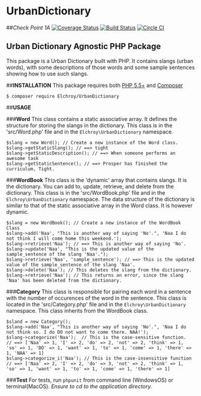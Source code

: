 # **UrbanDictionary**
##*Check Point 1A*
[![Coverage Status](https://coveralls.io/repos/github/andela-celisha-wigwe/UrbanDictionary/badge.svg?branch=development)](https://coveralls.io/github/andela-celisha-wigwe/UrbanDictionary?branch=development)
[![Build Status](https://travis-ci.org/andela-celisha-wigwe/UrbanDictionary.svg?branch=development)](https://travis-ci.org/andela-celisha-wigwe/UrbanDictionary)
[![Circle CI](https://circleci.com/gh/andela-celisha-wigwe/UrbanDictionary/tree/development.svg?style=svg)](https://circleci.com/gh/andela-celisha-wigwe/UrbanDictionary/tree/development)

## **Urban Dictionary Agnostic PHP Package**

This package is a Urban Dictionary built with PHP. It contains slangs (urban words), with some descriptions of those words and some sample sentences showing how to use such slangs.

##**INSTALLATION**
This package requires both [PHP 5.5+](http://php.net/) and [Composer](https://getcomposer.org/)

`$ composer require Elchroy/UrbanDictionary`

##**USAGE**


###**Word**
This class contains a static associative array. It defines the structure for storing the slangs in the dictionary.
This class is in the 'src/Word.php' file and in the `Elchroy\UrbanDictionary` namespace.
```
$slang = new Word(); // Create a new instance of the Word class.
$slang->getStaticSlang(); // ==> tight
$slang->getStaticDescription(); // ==> When someone performs an awesome task
$slang->getStaticSentence(); // ==> Prosper has finished the curriculum, Tight.
```


###**WordBook**
This class is the 'dynamic' array that contains slangs. It is the dictionary. You can add to, update, retrieve, and delete from the dictionary.
This class is in the 'src/WordBook.php' file and in the `Elchroy\UrbanDictionary` namespace. The data structure of the dictionary is similar to that of the static associative array in the Word class. It is however dynamic.
```
$slang = new WordBook(); // Create a new instance of the WordBook Class
$slang->add('Naa', "This is another way of saying 'No'.", 'Naa I do not think I will come home this weekend.');
$slang->retrieve('Naa'); // ==> This is another way of saying 'No'.
$slang->update('Naa', "This is the updated value of the sample_sentence of the slang 'Naa'.");
$slang->retrieve('Naa', 'sample_sentence'); // ==> This is the updated value of the sample_sentence of the slang 'Naa'.
$slang->delete('Naa'); // This deletes the slang from the dictionary.
$slang->retrieve('Naa'); // This returns an error, since the slang 'Naa' has been deleted from the dictionary.
```


###**Category**
This class is responsible for pairing each word in a sentence with the number of occurences of the word in the sentence.
This class is located in the 'src/Category.php' file and in the `Elchroy\UrbanDictionary` namespace. This class inherits from the WordBook class.
```
$sland = new Category();
$slang->add('Naa', "This is another way of saying 'No'.", 'Naa I do not think so. I do DO not want to come there. NAA!');
$slang->categorize('Naa');  // This is the case-sensitive function.
// ==> ['Naa' => 1, 'I' => 2, 'do' => 2, 'not' => 2, 'think' => 1, 'so' => 1, 'DO' => 1, 'want' => 1, 'to' => 1, 'come' => 1, 'there' => 1, 'NAA' => 1]
$slang->categorize_i('Naa'); // This is the case-insensitive function
// ==> ['Naa' => 2, 'I' => 2, 'do' => 3, 'not' => 2, 'think' => 1, 'so' => 1, 'want' => 1, 'to' => 1, 'come' => 1, 'there' => 1]
```


###**Test**
For tests, run `phpunit` from command line (WindowsOS) or terminal(MacOS).
*Ensure to cd to the application directory.*